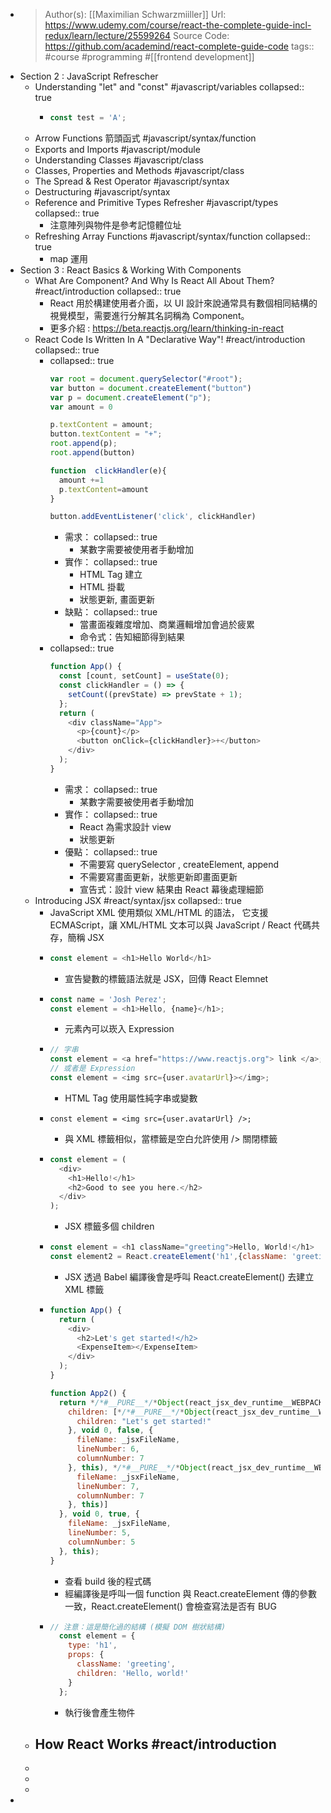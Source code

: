 - > Author(s): [[Maximilian Schwarzmiiller]]
  > Url: https://www.udemy.com/course/react-the-complete-guide-incl-redux/learn/lecture/25599264
  > Source Code: https://github.com/academind/react-complete-guide-code
  > tags:: #course #programming #[[frontend development]]
- Section 2 : JavaScript Refrescher
	- Understanding "let" and "const" #javascript/variables
	  collapsed:: true
		- ```js
		  const test = 'A';
		  ```
	- Arrow Functions 箭頭函式 #javascript/syntax/function
	- Exports and Imports #javascript/module
	- Understanding Classes #javascript/class
	- Classes, Properties and Methods #javascript/class
	- The Spread & Rest Operator #javascript/syntax
	- Destructuring #javascript/syntax
	- Reference and Primitive Types Refresher #javascript/types
	  collapsed:: true
		- 注意陣列與物件是參考記憶體位址
	- Refreshing Array Functions #javascript/syntax/function
	  collapsed:: true
		- map 運用
- Section 3 : React Basics & Working With Components
	- What Are Component? And Why Is React All About Them? #react/introduction
	  collapsed:: true
		- React 用於構建使用者介面，以 UI 設計來說通常具有數個相同結構的視覺模型，需要進行分解其名詞稱為 Component。
		- 更多介紹 : https://beta.reactjs.org/learn/thinking-in-react
	- React Code Is Written In A "Declarative Way"! #react/introduction
	  collapsed:: true
		- collapsed:: true
		  ```js
		  var root = document.querySelector("#root");
		  var button = document.createElement("button")
		  var p = document.createElement("p");
		  var amount = 0 
		  
		  p.textContent = amount;
		  button.textContent = "+";
		  root.append(p);
		  root.append(button)
		  
		  function  clickHandler(e){
		    amount +=1
		    p.textContent=amount
		  }
		  
		  button.addEventListener('click', clickHandler)
		  ```
			- 需求：
			  collapsed:: true
				- 某數字需要被使用者手動增加
			- 實作：
			  collapsed:: true
				- HTML Tag 建立
				- HTML 掛載
				- 狀態更新, 畫面更新
			- 缺點：
			  collapsed:: true
				- 當畫面複雜度增加、商業邏輯增加會過於疲累
				- 命令式：告知細節得到結果
		- collapsed:: true
		  ```js
		  function App() {
		    const [count, setCount] = useState(0);
		    const clickHandler = () => {
		      setCount((prevState) => prevState + 1);
		    };
		    return (
		      <div className="App">
		        <p>{count}</p>
		        <button onClick={clickHandler}>+</button>
		      </div>
		    );
		  }
		  ```
			- 需求：
			  collapsed:: true
				- 某數字需要被使用者手動增加
			- 實作：
			  collapsed:: true
				- React 為需求設計 view
				- 狀態更新
			- 優點：
			  collapsed:: true
				- 不需要寫 querySelector ,  createElement, append
				- 不需要寫畫面更新，狀態更新即畫面更新
				- 宣告式：設計 view 結果由 React 幕後處理細節
	- Introducing JSX #react/syntax/jsx
	  collapsed:: true
		- JavaScript XML 使用類似 XML/HTML 的語法， 它支援 ECMAScript，讓 XML/HTML 文本可以與 JavaScript / React 代碼共存，簡稱 JSX
		- ```js
		  const element = <h1>Hello World</h1>
		  ```
			- 宣告變數的標籤語法就是 JSX，回傳 React Elemnet
		- ```js
		  const name = 'Josh Perez';
		  const element = <h1>Hello, {name}</h1>;
		  ```
			- 元素內可以崁入 Expression
		- ```js
		  // 字串
		  const element = <a href="https://www.reactjs.org"> link </a>;
		  // 或者是 Expression
		  const element = <img src={user.avatarUrl}></img>;
		  ```
			- HTML Tag 使用屬性純字串或變數
		- ```
		  const element = <img src={user.avatarUrl} />;
		  ```
			- 與 XML 標籤相似，當標籤是空白允許使用 /> 關閉標籤
		- ```js
		  const element = (
		    <div>
		      <h1>Hello!</h1>
		      <h2>Good to see you here.</h2>
		    </div>
		  );
		  ```
			- JSX 標籤多個 children
		- ```js
		  const element = <h1 className="greeting">Hello, World!</h1>
		  const element2 = React.createElement('h1',{className: 'greeting'},'Hello, World!');
		  ```
			- JSX 透過 Babel 編譯後會是呼叫 React.createElement() 去建立 XML 標籤
		- ```js
		  function App() {
		    return (
		      <div>
		        <h2>Let's get started!</h2>
		        <ExpenseItem></ExpenseItem>
		      </div>
		    );
		  }
		  
		  function App2() {
		    return */*#__PURE__*/*Object(react_jsx_dev_runtime__WEBPACK_IMPORTED_MODULE_1__["jsxDEV"])("div", {
		      children: [*/*#__PURE__*/*Object(react_jsx_dev_runtime__WEBPACK_IMPORTED_MODULE_1__["jsxDEV"])("h2", {
		        children: "Let's get started!"
		      }, void 0, false, {
		        fileName: _jsxFileName,
		        lineNumber: 6,
		        columnNumber: 7
		      }, this), */*#__PURE__*/*Object(react_jsx_dev_runtime__WEBPACK_IMPORTED_MODULE_1__["jsxDEV"])(_components_ExpenseItem__WEBPACK_IMPORTED_MODULE_0__["default"], {}, void 0, false, {
		        fileName: _jsxFileName,
		        lineNumber: 7,
		        columnNumber: 7
		      }, this)]
		    }, void 0, true, {
		      fileName: _jsxFileName,
		      lineNumber: 5,
		      columnNumber: 5
		    }, this);
		  }
		  ```
			- 查看 build 後的程式碼
			- 經編譯後是呼叫一個 function 與 React.createElement 傳的參數一致，React.createElement() 會檢查寫法是否有 BUG
		- ```js
		  // 注意：這是簡化過的結構 (模擬 DOM 樹狀結構)
		    const element = {
		      type: 'h1',
		      props: {
		        className: 'greeting',
		        children: 'Hello, world!'
		      }
		    };
		  ```
			- 執行後會產生物件
	- How React Works #react/introduction
		-
	-
	-
	-
-